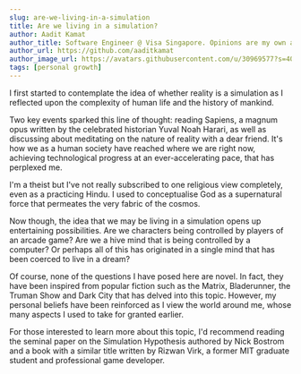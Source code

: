 ```yaml
---
slug: are-we-living-in-a-simulation
title: Are we living in a simulation?
author: Aadit Kamat
author_title: Software Engineer @ Visa Singapore. Opinions are my own and not the views of my employer.
author_url: https://github.com/aaditkamat
author_image_url: https://avatars.githubusercontent.com/u/30969577?s=400&u=9558fc3557d79c88a7080034fe8c22654aca2e4d&v=4
tags: [personal growth]
---
```


I first started to contemplate the idea of whether reality is a simulation as I reflected upon the complexity of human life and the history of mankind. 

Two key events sparked this line of thought: reading Sapiens, a magnum opus written by the celebrated historian Yuval Noah Harari, as well as discussing about meditating on the nature of reality with a dear friend. It's how we as a human society have reached where we are right now, achieving technological progress at an ever-accelerating pace, that has perplexed me.


I'm a theist but I've not really subscribed to one religious view completely, even as a practicing Hindu. I used to conceptualise God as a supernatural force that permeates the very fabric of the cosmos. 

Now though, the idea that we may be living in a simulation opens up entertaining possibilities. Are we characters being controlled by players of an arcade game? Are we a hive mind that is being controlled by a computer? Or perhaps all of this has originated in a single mind that has been coerced to live in a dream?


Of course, none of the questions I have posed here are novel. In fact, they have been inspired from popular fiction such as the Matrix, Bladerunner, the Truman Show and Dark City that has delved into this topic. However, my personal beliefs have been reinforced as I view the world around me, whose many aspects I used to take for granted earlier. 

For those interested to learn more about this topic, I'd recommend reading the seminal paper on the Simulation Hypothesis authored by Nick Bostrom and a book with a similar title written by Rizwan Virk, a former MIT graduate student and professional game developer.
